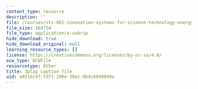 ```yaml
---
content_type: resource
description: ''
file: /courses/sts-081-innovation-systems-for-science-technology-energy-manufacturing-and-health-spring-2017/a8516c4ffd71290e30ec0b4cb049049a_44z4NAj-dEw.srt
file_size: 164754
file_type: application/x-subrip
hide_download: true
hide_download_original: null
learning_resource_types: []
license: https://creativecommons.org/licenses/by-nc-sa/4.0/
ocw_type: OCWFile
resourcetype: Other
title: 3play caption file
uid: a8516c4f-fd71-290e-30ec-0b4cb049049a
---
```

